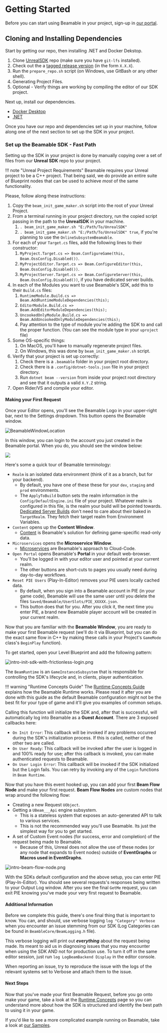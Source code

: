 <style>
img[src*='#center'] { 
    display: block;
    margin: auto;
}
</style>

# Getting Started
Before you can start using Beamable in your project, sign-up in [our portal](https://portal.beamable.com/login/). 
## Cloning and Installing Dependencies
Start by getting our repo, then installing .NET and Docker Dekstop.

 1. Clone [UnrealSDK](https://github.com/beamable/UnrealSDK) repo (make sure you have `git-lfs` installed).
 2. Check out the a [tagged release version](https://github.com/beamable/UnrealSDK/releases) (in the form `X.X.X`).
 3. Run the `prepare_repo.sh` script (on Windows, use GitBash or any other shell).
 4. Generating Project Files.
 5. Optional - Verify things are working by compiling the editor of our SDK project.

Next up, install our dependencies.

 - [Docker Desktop](https://www.docker.com/products/docker-desktop/)
 - [.NET](https://dotnet.microsoft.com/en-us/download/dotnet/8.0)

Once you have our repo and dependencies set up in your machine, follow along one of the next section to set up the SDK in your project.
### Set up the Beamable SDK - Fast Path
Setting up the SDK in your project is done by manually copying over a set of files from our **Unreal SDK** repo to your project. 

!!! note "Unreal Project Requirements"
	Beamable requires your Unreal project to be a C++ project. That being said, we do provide an entire suite of Blueprint nodes that can be used to achieve *most* of the same functionality.

Please, follow along these instructions:

1. Copy the `beam_init_game_maker.sh` script into the root of your Unreal Project.
2. From a terminal running in your project directory, run the copied script passing in the path to the **UnrealSDK** in your machine.
	1. `. beam_init_game_maker.sh "E:/Path/To/UnrealSDK"`
	2. `. beam_init_game_maker.sh "E:/Path/To/UnrealSDK" true`, if you're planning to use the `OnlineSubsystemBeamable`.
3. For each of your `Target.cs` files, add the following lines to their constructor:
	1. `MyProject.Target.cs => Beam.ConfigureGame(this, Beam.OssConfig.Disabled())`.
	2. `MyProjectEditor.Target.cs => Beam.ConfigureEditor(this, Beam.OssConfig.Disabled())`.
	3. `MyProjectServer.Target.cs => Beam.ConfigureServer(this, Beam.OssConfig.Disabled())`, if you have dedicated server builds.
4. In each of the Modules you want to use Beamable's SDK, add this to their `Build.cs` files:
	1. `RuntimeModule.Build.cs => Beam.AddRuntimeModuleDependencies(this);`
	2. `EditorModule.Build.cs => Beam.AddEditorModuleDependencies(this);`
	3. `UncookedOnlyModule.Build.cs => Beam.AddUncookedOnlyModuleDependencies(this);`
	4. Pay attention to the type of module you're adding the SDK to and call the proper function. (You can see the module type in your `uproject` file)
5. Some OS-specific things:
	1. On MacOS, you'll have to manually regenerate project files. 
	2. On Windows, this was done by `beam_init_game_maker.sh` script.
6. Verify that your project is set up correctly:
	1. Check there is a `.beamable` folder in your project root directory.
	2. Check there is a `.config/dotnet-tools.json` file in your project directory.
	3. Run `dotnet beam --version` from inside your project root directory and see that it outputs a valid `X.Y.Z` string.
7. Open Rider/VS and compile your editor.
#### Making your First Request
Once your Editor opens, you'll see the Beamable Logo in your upper-right bar, next to the Settings dropdown. This button opens the Beamable window.

![BeamableWindowLocation](./images/intro-beamable-window-location.png#center)

In this window, you can login to the account you just created in the Beamable portal. When you do, you should see the window below:

![](./images/intro-beamable-window-opened.png#center)

Here's some a quick tour of Beamable terminology:

- `Realm` is an isolated data environment (think of it as a branch, but for your backend). 
	- By default, you have one of these these for your `dev`, `staging` and `prod` environments.
	- The `ApplyToBuild` button sets the realm information in the `Config/DefaultEngine.ini` file of your project. Whatever realm is configured in this file, is the realm your build will be pointed towards. [Dedicated Server Builds](../concepts/dedicated-servers.md) don't need to care about their baked in `TargetRealm`. They fetch their target realm from Environment Variables.
- `Content` opens up the **Content Window**. 
	- [Content](../features/content.md) is Beamable's solution for defining game-specific read-only data.
- `Microservices` opens the **Microservice Window**. 
	- [Microservices](../concepts/microservices.md) are Beamable's approach to Cloud-Code.
- `Open Portal` opens Beamable's **Portal** in your default web-browser.
	- You'll be logged in with your editor user and pointed at your current realm.
	- The other buttons are short-cuts to pages you usually need during day-to-day workflows.
- `Reset PIE Users` (Play-In-Editor) removes your PIE users locally cached data. 
	- By default, when you sign into a Beamable account in PIE (in your game code), Beamable will use the same user until you delete the files `Saved/Beamable/UserSlots/PIE_XXXXX.json`. 
	- This button does that for you. After you click it, the next time you enter PIE, a brand new Beamable player account will be created in your current realm.

Now that you are familiar with the **Beamable Window**, you are ready to make your first Beamable request (we'll do it via Blueprint, but you can do the exact same flow in C++ by making these calls in your Project's `GameMode` class's `BeginPlay` function).

To get started, open your Level Blueprint and add the following pattern:

![intro-init-sdk-with-frictionless-login.png](./images/intro-init-sdk-with-frictionless-login.png#center)

The `BeamRuntime` is an `GameInstanceSubsystem` that is responsible for controlling the SDK's lifecycle and, in clients, player authentication. 

!!! warning "Runtime Concepts Guide"
	The [Runtime Concepts Guide](../concepts/runtime-concepts.md) explains how the Beamable Runtime works. Please read it after you are done with this guide as the default Beamable configuration might not be the best fit for your type of game and it'll give you examples of common setups.

Calling this function will initialize the SDK and, after that is successful, will automatically log into Beamable as a **Guest Account**. There are 3 exposed callbacks here:

- `On Init Error`: This callback will be invoked if any problems occurred during the SDK's initialization process. If this is called, neither of the other two are called.
- `On User Ready`: This callback will be invoked after the user is logged in and 100% ready for use; after this callback is invoked, you can make authenticated requests to Beamable.
- `On User Login Error`: This callback will be invoked if the SDK initialized but the Login fails. You can retry by invoking any of the `Login` functions in `Beam Runtime`.

Now that you have this event hooked up, you can add your first **Beam Flow Node** and make your first request. **Beam Flow Nodes** are custom nodes that wrap around the following flow:

- Creating a new Request `UObject`.
- Getting a `UBeam___Api` engine subsystem. 
	- This is a stateless system that exposes an auto-generated API to talk to various services.
	- This is not the recommended way you'll use Beamable. Its just the simplest way for you to get started.
- A set of Custom Event nodes (for success, error and completion) of the request being made to Beamable.
	- Because of this, Unreal does not allow the use of these nodes (or any node that expands to Event nodes) outside of **EventGraphs** or **Macros used in EventGraphs**.

![intro-beam-flow-node.png](./images/intro-beam-flow-node.png#center)

With the SDKs default configuration and the above setup, you can enter PIE (Play-In-Editor). You should see several requests's responses being written to your Output Log window. After you see the final `GetMe` request, you can exit PIE knowing you've made your very first request to Beamable.

#### Additional Information
Before we complete this guide, there's one final thing that is important to know. You can, and should, use verbose logging `log "Category" Verbose` when you encounter an issue stemming from our SDK (Log Categories can be found in `BeambleCore/BeamLogging.h` file). 

This verbose logging will print out ***everything*** about the request being made. Its meant to aid us in diagnosing issues that you may encounter when using the SDK AND not for production use. To turn it off in the same editor session, just run `log LogBeamBackend Display` in the editor console.

When reporting an issue, try to reproduce the issue with the logs of the relevant systems set to Verbose and attach them to the issue.
#### Next Steps
Now that you've made your first Beamable Request, before you go onto make your game, take a look at the [Runtime Concepts](../concepts/runtime-concepts.md) page so you can understand more about how the SDK is structured and identify the best path to using it in your game.

If you'd like to see a more complicated example running on Beamable, take a look at [our Samples](../samples/intro.md).
